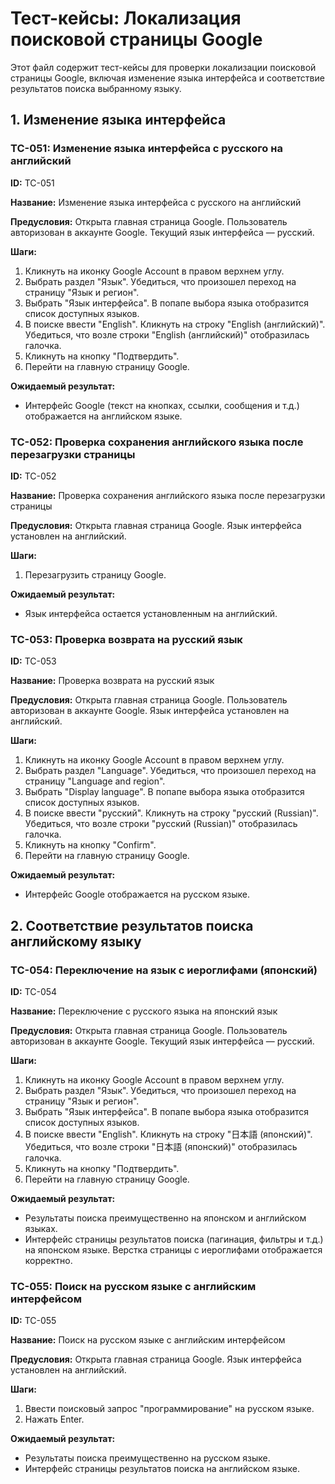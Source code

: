 # Тест-кейсы: Локализация поисковой страницы Google

Этот файл содержит тест-кейсы для проверки локализации поисковой страницы Google, включая изменение языка интерфейса и соответствие результатов поиска выбранному языку.

## 1. Изменение языка интерфейса

### TC-051: Изменение языка интерфейса с русского на английский

**ID:** TC-051

**Название:** Изменение языка интерфейса с русского на английский

**Предусловия:** Открыта главная страница Google. Пользователь авторизован в аккаунте Google. Текущий язык интерфейса — русский.

**Шаги:**

1.  Кликнуть на иконку Google Account в правом верхнем углу.
2.  Выбрать раздел "Язык". Убедиться, что произошел переход на страницу "Язык и регион".
3.  Выбрать "Язык интерфейса". В попапе выбора языка отобразится список доступных языков.
4.  В поиске ввести "English". Кликнуть на строку "English (английский)". Убедиться, что возле строки "English (английский)" отобразилась галочка.
5.  Кликнуть на кнопку "Подтвердить".
6.  Перейти на главную страницу Google.

**Ожидаемый результат:**

*   Интерфейс Google (текст на кнопках, ссылки, сообщения и т.д.) отображается на английском языке.

### TC-052: Проверка сохранения английского языка после перезагрузки страницы

**ID:** TC-052

**Название:** Проверка сохранения английского языка после перезагрузки страницы

**Предусловия:** Открыта главная страница Google. Язык интерфейса установлен на английский.

**Шаги:**

1.  Перезагрузить страницу Google.

**Ожидаемый результат:**

*   Язык интерфейса остается установленным на английский.

### TC-053: Проверка возврата на русский язык

**ID:** TC-053

**Название:** Проверка возврата на русский язык

**Предусловия:** Открыта главная страница Google. Пользователь авторизован в аккаунте Google. Язык интерфейса установлен на английский.

**Шаги:**

1.  Кликнуть на иконку Google Account в правом верхнем углу.
2.  Выбрать раздел "Language". Убедиться, что произошел переход на страницу "Language and region".
3.  Выбрать "Display language". В попапе выбора языка отобразится список доступных языков.
4.  В поиске ввести "русский". Кликнуть на строку "русский (Russian)". Убедиться, что возле строки "русский (Russian)" отобразилась галочка.
5.  Кликнуть на кнопку "Confirm".
6.  Перейти на главную страницу Google.

**Ожидаемый результат:**

*   Интерфейс Google отображается на русском языке.

## 2. Соответствие результатов поиска английскому языку

### TC-054: Переключение на язык с иероглифами (японский)

**ID:** TC-054

**Название:** Переключение с русского языка на японский язык

**Предусловия:** Открыта главная страница Google. Пользователь авторизован в аккаунте Google. Текущий язык интерфейса — русский.

**Шаги:**

1.  Кликнуть на иконку Google Account в правом верхнем углу.
2.  Выбрать раздел "Язык". Убедиться, что произошел переход на страницу "Язык и регион".
3.  Выбрать "Язык интерфейса". В попапе выбора языка отобразится список доступных языков.
4.  В поиске ввести "English". Кликнуть на строку "日本語  (японский)". Убедиться, что возле строки "日本語  (японский)" отобразилась галочка.
5.  Кликнуть на кнопку "Подтвердить".
6.  Перейти на главную страницу Google.

**Ожидаемый результат:**

*   Результаты поиска преимущественно на японском и английском языках.
*   Интерфейс страницы результатов поиска (пагинация, фильтры и т.д.) на японском языке. Верстка страницы с иероглифами отображается корректно.

### TC-055: Поиск на русском языке с английским интерфейсом

**ID:** TC-055

**Название:** Поиск на русском языке с английским интерфейсом

**Предусловия:** Открыта главная страница Google. Язык интерфейса установлен на английский.

**Шаги:**

1.  Ввести поисковый запрос "программирование" на русском языке.
2.  Нажать Enter.

**Ожидаемый результат:**

*   Результаты поиска преимущественно на русском языке.
*   Интерфейс страницы результатов поиска на английском языке.